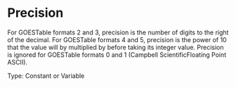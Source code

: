 # Precision

For GOESTable formats 2 and 3, precision is the number of digits to the right of the decimal. For GOESTable formats 4 and 5, precision is the power of 10 that the value will by multiplied by before taking its integer value. Precision is ignored for GOESTable formats 0 and 1 (Campbell ScientificFloating Point ASCII).

Type: Constant or Variable
